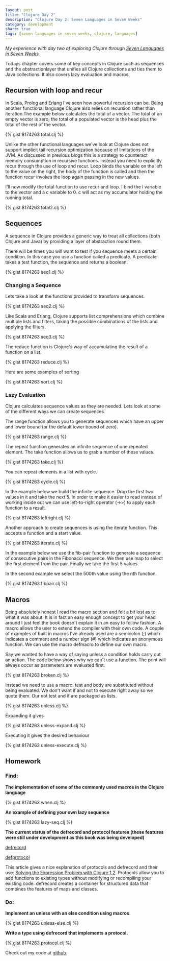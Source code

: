 ```yaml
---
layout: post
title: "Clojure Day 2"
description: "Clojure Day 2: Seven Languages in Seven Weeks"
category: development
share: true
tags: [seven languages in seven weeks, clojure, languages]
---
```

*My experience with day two of exploring Clojure through <a href="http://pragprog.com/book/btlang/seven-languages-in-seven-weeks" target="_blank">Seven Languages in Seven Weeks</a>.*

Todays chapter covers some of key concepts in Clojure such as sequences and the abstractionlayer that unifies all Clojure collections and ties them to Java collections. It also covers lazy evaluation and macros.

## Recursion with loop and recur

In Scala, Prolog and Erlang I've seen how powerful recursion can be. Being another functional language Clojure also relies on recursion rather than iteration.The example below calculates the total of a vector. The total of an empty vector is zero; the total of a populated vector is the head plus the total of the rest of the vector.

{% gist 8174263 total.clj %}

Unlike the other functional languages we've look at Clojure does not support implicit tail recursion optimization because of limitations of the JVM. As discussed in previous blogs this is a strategy to counteract memory consumption in recursive functions. Instead you need to explicitly recur through the use of loop and recur. Loop binds the variable on the left to the value on the right, the body of the function is called and then the function recur invokes the loop again passing in the new values.

I'll now modify the total function to use recur and loop. I bind the l variable to the vector and a c variable to 0. c will act as my accumulator holding the running total.

{% gist 8174263 total2.clj %}

## Sequences

A sequence in Clojure provides a generic way to treat all collections (both Clojure and Java) by providing a layer of abstraction round them.

There will be times you will want to test if you sequence meets a certain condition. In this case you use a function called a predicate. A predicate takes a test function, the sequence and returns a boolean.

{% gist 8174263 seq1.clj %}

### Changing a Sequence

Lets take a look at the functions provided to transform sequences.

{% gist 8174263 seq2.clj %}

Like Scala and Erlang, Clojure supports list comprehensions which combine multiple lists and filters, taking the possible combinations of the lists and applying the filters.

{% gist 8174263 seq3.clj %}

The reduce function is Clojure's way of accumulating the result of a function on a list.

{% gist 8174263 reduce.clj %}

Here are some examples of sorting

{% gist 8174263 sort.clj %}

### Lazy Evaluation

Clojure calculates sequence values as they are needed. Lets look at some of the different ways we can create sequences.

The range function allows you to generate sequences which have an upper and lower bound (or the default lower bound of zero).

{% gist 8174263 range.clj %}

The repeat function generates an infinite sequence of one repeated element. The take function allows us to grab a number of these values.

{% gist 8174263 take.clj %}

You can repeat elements in a list with cycle.

{% gist 8174263 cycle.clj %}

In the example below we build the infinite sequence. Drop the first two values in it and take the next 5. In order to make it easier to read instead of working inside out we can use left-to-right operator (->>) to apply each function to a result.

{% gist 8174263 leftright.clj %}

Another approach to create sequences is using the iterate function. This accepts a function and a start value.

{% gist 8174263 iterate.clj %}

In the example below we use the fib-pair function to generate a sequence of consecutive pairs in the Fibonacci sequence. We then use map to select the first element from the pair. Finally we take the first 5 values.

In the second example we select the 500th value using the nth function.

{% gist 8174263 fibpair.clj %}

## Macros

Being absolutely honest I read the macro section and felt a bit lost as to what it was about. It is in fact an easy enough concept to get your head around I just feel the book doesn't explain it in an easy to follow fashion. A macro allows the user to extend the compiler with their own code. A couple of examples of built in macros I've already used are a semicolon (;) which indicates a comment and a number sign (#) which indicates an anonymous function. We can use the macro defmacro to define our own macro.

Say we  wanted to have a way of saying unless a condition holds carry out an action. The code below shows why we can't use a function. The print will always occur as parameters are evaluated first.

{% gist 8174263 broken.clj %}

Instead we need to use a macro. test and body are substituted without being evaluated. We don't want if and not to execute right away so we quote them. Our not test and if are packaged as lists.

{% gist 8174263 unless.clj %}

Expanding it gives

{% gist 8174263 unless-expand.clj %}

Executing it gives the desired behaviour

{% gist 8174263 unless-execute.clj %}

## Homework
### Find:

**The implementation of some of the commonly used macros in the Clojure language**

{% gist 8174263 when.clj %}

**An example of defining your own lazy sequence**

{% gist 8174263 lazy-seq.clj %}

**The current status of the defrecord and protocol features (these features were still under development as this book was being developed)**

[defrecord](http://clojuredocs.org/clojure_core/1.3.0/clojure.core/defrecord)

[defprotocol](http://clojuredocs.org/clojure_core/1.3.0/clojure.core/defprotocol)

This article gives a nice explanation of protocols and defrecord and their use: [Solving the Expression Problem with Clojure 1.2](http://www.ibm.com/developerworks/java/library/j-clojure-protocols/index.html#datatypes). Protocols allow you to add functions to existing types without modifying or recompiling your existing code. defrecord creates a container for structured data that combines the features of maps and classes.

### Do:

**Implement an unless with an else condition using macros.**

{% gist 8174263 unless-else.clj %}

**Write a type using defrecord that implements a protocol.**

{% gist 8174263 protocol.clj %}

Check out my code at [github](https://github.com/heatherjc07/seven_languages_in_seven_days/tree/master/Clojure/Day2). 
